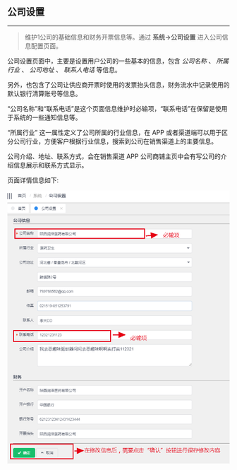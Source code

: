 ## 公司设置

---

> 维护1公司的基础信息和财务开票信息等。通过 **系统->公司设置** 进入公司信息配置页面。

公司设置页面中，主要是设置用户公司的一些基本的信息，包含 _公司名称_ 、 _所属行业_ 、 _公司地址_ 、 _联系人电话_ 等信息。

另外，也包含了公司让供应商开票时使用的发票抬头信息，财务流水中记录使用的默认银行清算账号等信息。

“公司名称”和“联系电话”是这个页面信息维护时必输项，“联系电话”在保留是使用于系统的一些通知信息等。

“所属行业” 这一属性定义了公司所属的行业信息，在 APP 或者渠道端可以用于区分公司行业，方便客户根据行业信息，搜索到公司在销售渠道上的主要信息。

公司介绍、地址、联系方式，会在销售渠道 APP 公司商铺主页中会有写公司的介绍信息展示和联系方式显示。

页面详情信息如下:

[![demo-image](./image/company-detail.png)]()
